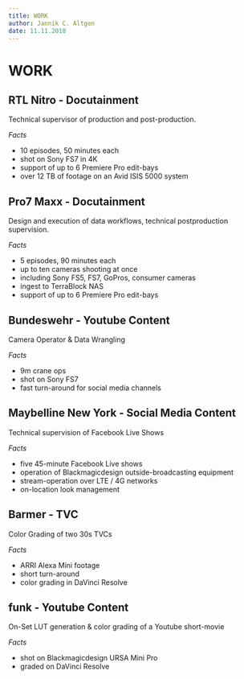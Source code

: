 ```yaml
---
title: WORK
author: Jannik C. Altgen
date: 11.11.2018
---
```


# WORK

## RTL Nitro - Docutainment

Technical supervisor of production and post-production.

*Facts*
- 10 episodes, 50 minutes each
- shot on Sony FS7 in 4K
- support of up to 6 Premiere Pro edit-bays
- over 12 TB of footage on an Avid ISIS 5000 system

## Pro7 Maxx - Docutainment

Design and execution of data workflows, technical postproduction supervision.

*Facts*
- 5 episodes, 90 minutes each
- up to ten cameras shooting at once
- including Sony FS5, FS7, GoPros, consumer cameras
- ingest to TerraBlock NAS
- support of up to 6 Premiere Pro edit-bays

## Bundeswehr - Youtube Content

Camera Operator & Data Wrangling

*Facts*
- 9m crane ops
- shot on Sony FS7
- fast turn-around for social media channels

## Maybelline New York - Social Media Content

Technical supervision of Facebook Live Shows

*Facts*
- five 45-minute Facebook Live shows
- operation of Blackmagicdesign outside-broadcasting equipment
- stream-operation over LTE / 4G networks
- on-location look management

## Barmer - TVC

Color Grading of two 30s TVCs

*Facts*
- ARRI Alexa Mini footage
- short turn-around
- color grading in DaVinci Resolve

## funk - Youtube Content

On-Set LUT generation & color grading of a Youtube short-movie

*Facts*
- shot on Blackmagicdesign URSA Mini Pro
- graded on DaVinci Resolve
